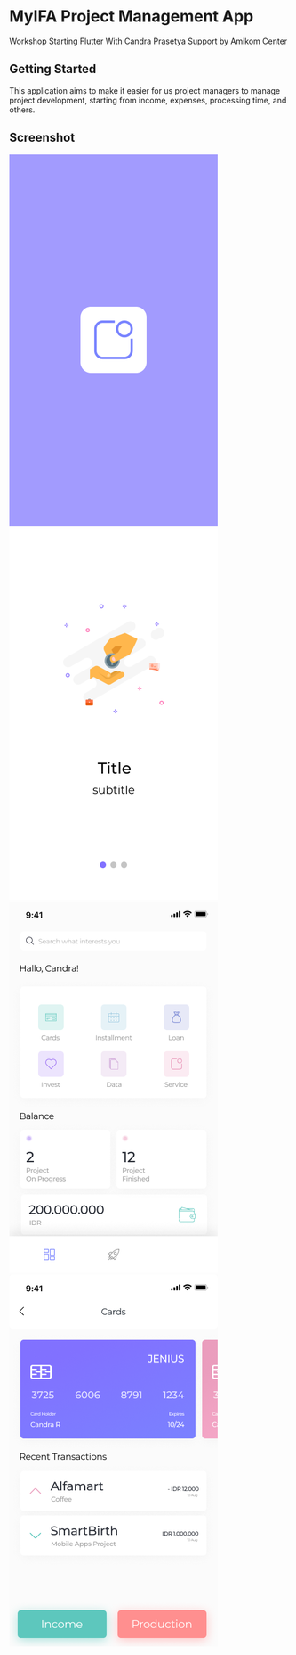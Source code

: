 # MyIFA Project Management App

Workshop Starting Flutter With Candra Prasetya 
Support by Amikom Center

## Getting Started

This application aims to make it easier for us project managers to manage project development, starting from income, expenses, processing time, and others.

## Screenshot

![alt text](https://github.com/candraprasetya/MyIfa-ProjectManagementApp/blob/master/screenshots/SplashScreen.png?raw=true)
![alt text](https://github.com/candraprasetya/MyIfa-ProjectManagementApp/blob/master/screenshots/OnBoardingScreen.png?raw=true)
![alt text](https://github.com/candraprasetya/MyIfa-ProjectManagementApp/blob/master/screenshots/HomeScreen.png?raw=true)
![alt text](https://github.com/candraprasetya/MyIfa-ProjectManagementApp/blob/master/screenshots/CardScreen.png?raw=true)
